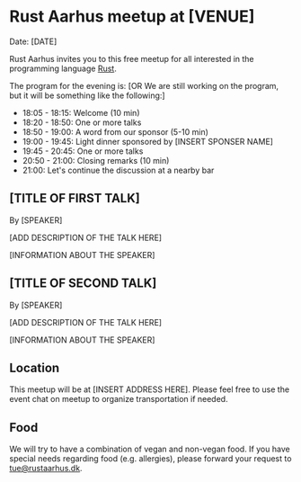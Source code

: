 # Rust Aarhus meetup at [VENUE]

Date: [DATE]

Rust Aarhus invites you to this free meetup for all interested in the programming language [Rust].

The program for the evening is:
[OR   We are still working on the program, but it will be something like the following:]

- 18:05 - 18:15: Welcome (10 min)
- 18:20 - 18:50: One or more talks
- 18:50 - 19:00: A word from our sponsor (5-10 min)
- 19:00 - 19:45: Light dinner sponsored by [INSERT SPONSER NAME]
- 19:45 - 20:45: One or more talks
- 20:50 - 21:00: Closing remarks (10 min)
- 21:00: Let's continue the discussion at a nearby bar


## [TITLE OF FIRST TALK]

By [SPEAKER]

[ADD DESCRIPTION OF THE TALK HERE]

[INFORMATION ABOUT THE SPEAKER]


## [TITLE OF SECOND TALK]

By [SPEAKER]

[ADD DESCRIPTION OF THE TALK HERE]

[INFORMATION ABOUT THE SPEAKER]


## Location
This meetup will be at [INSERT ADDRESS HERE]. Please feel free to use the event chat on meetup to organize transportation if needed.


## Food
We will try to have a combination of vegan and non-vegan food. If you have special needs regarding food (e.g. allergies), please forward your request to tue@rustaarhus.dk.


[rust]: https://www.rust-lang.org/
